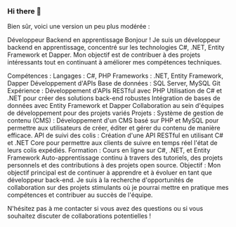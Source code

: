 ### Hi there 👋


Bien sûr, voici une version un peu plus modérée :

Développeur Backend en apprentissage
Bonjour !
Je suis un développeur backend en apprentissage, concentré sur les technologies C#, .NET, Entity Framework et Dapper. Mon objectif est de contribuer à des projets intéressants tout en continuant à améliorer mes compétences techniques.

Compétences :
Langages : C#, PHP
Frameworks : .NET, Entity Framework, Dapper
Développement d'APIs
Base de données : SQL Server, MySQL
Git
Expérience :
Développement d'APIs RESTful avec PHP
Utilisation de C# et .NET pour créer des solutions back-end robustes
Intégration de bases de données avec Entity Framework et Dapper
Collaboration au sein d'équipes de développement pour des projets variés
Projets :
Système de gestion de contenu (CMS) : Développement d'un CMS basé sur PHP et MySQL pour permettre aux utilisateurs de créer, éditer et gérer du contenu de manière efficace.
API de suivi des colis : Création d'une API RESTful en utilisant C# et .NET Core pour permettre aux clients de suivre en temps réel l'état de leurs colis expédiés.
Formation :
Cours en ligne sur C#, .NET, et Entity Framework
Auto-apprentissage continu à travers des tutoriels, des projets personnels et des contributions à des projets open source.
Objectif :
Mon objectif principal est de continuer à apprendre et à évoluer en tant que développeur back-end. Je suis à la recherche d'opportunités de collaboration sur des projets stimulants où je pourrai mettre en pratique mes compétences et contribuer au succès de l'équipe.

N'hésitez pas à me contacter si vous avez des questions ou si vous souhaitez discuter de collaborations potentielles !

